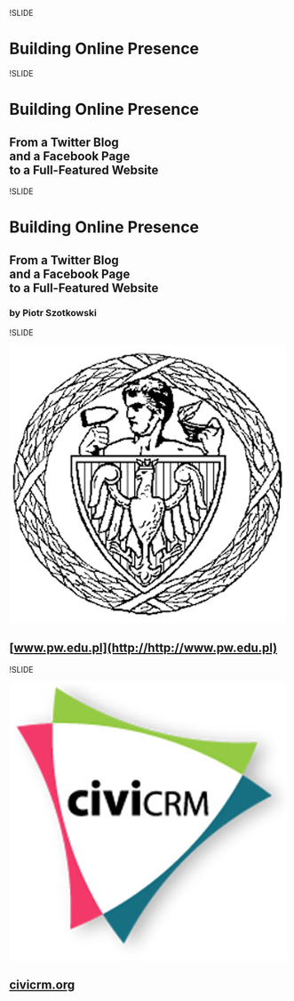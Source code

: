 !SLIDE

# Building Online Presence



!SLIDE

# Building Online Presence

## From a Twitter Blog<br />and a Facebook Page<br />to a Full-Featured Website



!SLIDE

# Building Online Presence

## From a Twitter Blog<br />and a Facebook Page<br />to a Full-Featured Website

### by Piotr Szotkowski



!SLIDE

![WUT](wut.png)

## [www.pw.edu.pl](http://http://www.pw.edu.pl)



!SLIDE

![CiviCRM](civicrm.png)

## [civicrm.org](http://civicrm.org)
